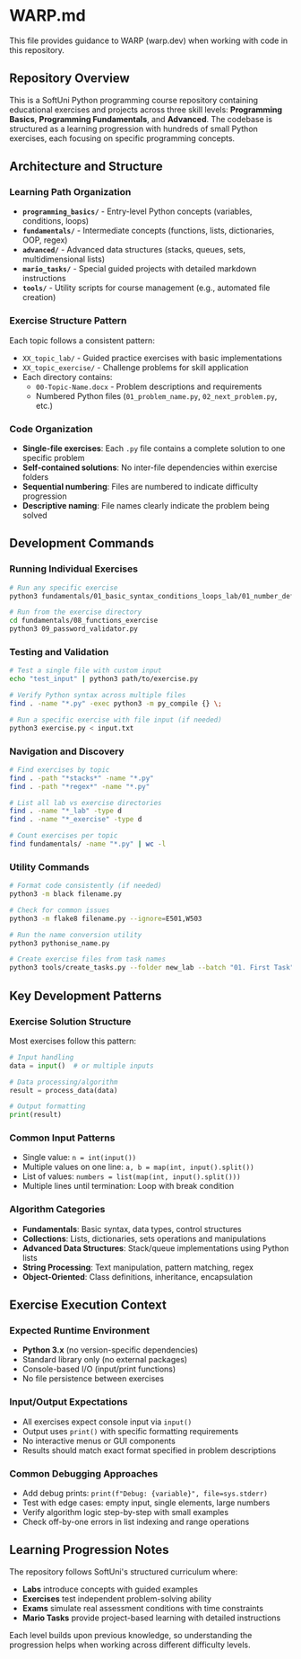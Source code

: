 # WARP.md

This file provides guidance to WARP (warp.dev) when working with code in this repository.

## Repository Overview

This is a SoftUni Python programming course repository containing educational exercises and projects across three skill levels: **Programming Basics**, **Programming Fundamentals**, and **Advanced**. The codebase is structured as a learning progression with hundreds of small Python exercises, each focusing on specific programming concepts.

## Architecture and Structure

### Learning Path Organization
- **`programming_basics/`** - Entry-level Python concepts (variables, conditions, loops)
- **`fundamentals/`** - Intermediate concepts (functions, lists, dictionaries, OOP, regex)
- **`advanced/`** - Advanced data structures (stacks, queues, sets, multidimensional lists)
- **`mario_tasks/`** - Special guided projects with detailed markdown instructions
- **`tools/`** - Utility scripts for course management (e.g., automated file creation)

### Exercise Structure Pattern
Each topic follows a consistent pattern:
- `XX_topic_lab/` - Guided practice exercises with basic implementations
- `XX_topic_exercise/` - Challenge problems for skill application
- Each directory contains:
  - `00-Topic-Name.docx` - Problem descriptions and requirements
  - Numbered Python files (`01_problem_name.py`, `02_next_problem.py`, etc.)

### Code Organization
- **Single-file exercises**: Each `.py` file contains a complete solution to one specific problem
- **Self-contained solutions**: No inter-file dependencies within exercise folders
- **Sequential numbering**: Files are numbered to indicate difficulty progression
- **Descriptive naming**: File names clearly indicate the problem being solved

## Development Commands

### Running Individual Exercises
```bash
# Run any specific exercise
python3 fundamentals/01_basic_syntax_conditions_loops_lab/01_number_definer.py

# Run from the exercise directory
cd fundamentals/08_functions_exercise
python3 09_password_validator.py
```

### Testing and Validation
```bash
# Test a single file with custom input
echo "test_input" | python3 path/to/exercise.py

# Verify Python syntax across multiple files
find . -name "*.py" -exec python3 -m py_compile {} \;

# Run a specific exercise with file input (if needed)
python3 exercise.py < input.txt
```

### Navigation and Discovery
```bash
# Find exercises by topic
find . -path "*stacks*" -name "*.py"
find . -path "*regex*" -name "*.py"

# List all lab vs exercise directories
find . -name "*_lab" -type d
find . -name "*_exercise" -type d

# Count exercises per topic
find fundamentals/ -name "*.py" | wc -l
```

### Utility Commands
```bash
# Format code consistently (if needed)
python3 -m black filename.py

# Check for common issues
python3 -m flake8 filename.py --ignore=E501,W503

# Run the name conversion utility
python3 pythonise_name.py

# Create exercise files from task names
python3 tools/create_tasks.py --folder new_lab --batch "01. First Task" "02. Second Task"
```

## Key Development Patterns

### Exercise Solution Structure
Most exercises follow this pattern:
```python path=null start=null
# Input handling
data = input()  # or multiple inputs

# Data processing/algorithm
result = process_data(data)

# Output formatting
print(result)
```

### Common Input Patterns
- Single value: `n = int(input())`
- Multiple values on one line: `a, b = map(int, input().split())`
- List of values: `numbers = list(map(int, input().split()))`
- Multiple lines until termination: Loop with break condition

### Algorithm Categories
- **Fundamentals**: Basic syntax, data types, control structures
- **Collections**: Lists, dictionaries, sets operations and manipulations  
- **Advanced Data Structures**: Stack/queue implementations using Python lists
- **String Processing**: Text manipulation, pattern matching, regex
- **Object-Oriented**: Class definitions, inheritance, encapsulation

## Exercise Execution Context

### Expected Runtime Environment
- **Python 3.x** (no version-specific dependencies)
- Standard library only (no external packages)
- Console-based I/O (input/print functions)
- No file persistence between exercises

### Input/Output Expectations
- All exercises expect console input via `input()`
- Output uses `print()` with specific formatting requirements
- No interactive menus or GUI components
- Results should match exact format specified in problem descriptions

### Common Debugging Approaches
- Add debug prints: `print(f"Debug: {variable}", file=sys.stderr)`
- Test with edge cases: empty input, single elements, large numbers
- Verify algorithm logic step-by-step with small examples
- Check off-by-one errors in list indexing and range operations

## Learning Progression Notes

The repository follows SoftUni's structured curriculum where:
- **Labs** introduce concepts with guided examples
- **Exercises** test independent problem-solving ability  
- **Exams** simulate real assessment conditions with time constraints
- **Mario Tasks** provide project-based learning with detailed instructions

Each level builds upon previous knowledge, so understanding the progression helps when working across different difficulty levels.